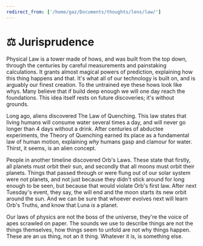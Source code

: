 ```yaml
---
redirect_from: ['/home/gaz/Documents/thoughts/lens/law/']
---
```

# ⚖️ Jurisprudence

Physical Law is a tower made of hows, and was built from the top down, through
the centuries by careful measurements and painstaking calculations. It grants
almost magical powers of prediction, explaining how this thing happens and that.
It's what all of our technology is built on, and is arguably our finest
creation. To the untrained eye these hows look like whys. Many believe that if
build deep enough we will one day reach the foundations. This idea itself rests
on future discoveries; it's without grounds.

Long ago, aliens discovered The Law of Quenching. This law states that living
humans will consume water several times a day, and will never go longer than
4 days without a drink. After centuries of abductee experiments, the Theory
of Quenching earned its place as a fundamental law of human motion, explaining
*why* humans gasp and clamour for water. Thirst, it seems, is an alien concept.

People in another timeline discovered Orb's Laws. These state that firstly, all
planets must orbit their sun, and secondly that all moons must orbit their
planets. Things that passed through or were flung out of our solar system were
not planets, and not just because they didn't stick around for long enough to be
seen, but because that would violate Orb's first law. After next Tuesday's
event, they say, the will end and the moon starts its new orbit around the sun.
And we can be sure that whoever evolves next will learn Orb's Truths, and know
that Luna *is* a planet.

Our laws of physics are not the boss of the universe, they're the voice of apes
scrawled on paper. The sounds we use to describe things are not the things
themselves, how things seem to unfold are not why things happen. These are an us
thing, not an it thing. Whatever it is, is something else.

